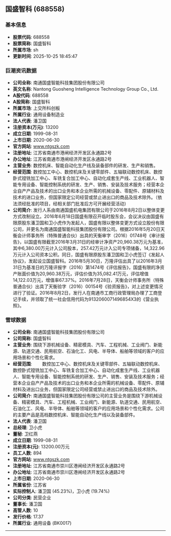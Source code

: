 ## 国盛智科 (688558)

### 基本信息

- **股票代码**: 688558
- **股票简称**: 国盛智科
- **所属市场**: sh
- **更新时间**: 2025-10-25 18:45:47

### 巨潮资讯数据

- **公司全称**: 南通国盛智能科技集团股份有限公司
- **英文名称**: Nantong Guosheng Intelligence Technology Group Co., Ltd.
- **A股代码**: 688558
- **A股简称**: 国盛智科
- **所属市场**: 上交所科创板
- **所属行业**: 通用设备制造业
- **法人代表**: 潘卫国
- **注册资本(万元)**: 13200
- **成立日期**: 1999-08-31
- **上市日期**: 2020-06-30
- **官方网站**: www.ntgszk.com
- **注册地址**: 江苏省南通市港闸经济开发区永通路2号
- **办公地址**: 江苏省南通市港闸经济开发区永通路2号
- **主营业务**: 数控机床、智能自动化生产线及装备部件的研发、生产和销售。
- **经营范围**: 数控加工中心、数控机床及关键零部件、五轴联动数控机床、数控卧式镗铣加工中心、车铣复合加工中心、自动化成套生产线、工业机器人、智能专用设备、智能控制系统的研发、生产、销售、安装及技术服务；经营本企业自产产品及技术的出口业务和本企业所需的机械设备、零配件、原辅材料及技术的进口业务，但国家限定公司经营或禁止进出口的商品及技术除外。（依法须经批准的项目，经相关部门批准后方可开展经营活动）
- **公司简介**: 发行人系由南通国盛机电集团有限公司于2016年8月2日以整体变更方式改制设立。2016年6月18日国盛有限召开临时股东会，会议决议由国盛有限原股东潘卫国和卫小虎作为发起人，国盛有限以整体变更方式设立股份有限公司，并更名为南通国盛智能科技集团股份有限公司。根据2016年5月20日天衡会计师事务所（特殊普通合伙）出具的天衡审字（2016）01748号《审计报告》，以国盛有限截至2016年3月31日的经审计净资产20,960.38万元为基准，其中6,380.00万元计入公司股本，257.42万元计入公司专项储备，14,322.96万元计入公司资本公积。同日，国盛有限原股东潘卫国和卫小虎签订《发起人协议》，发起设立国盛智科。2016年5月30日，万隆评估出具了以2016年3月31日为基准日的万隆评报字（2016）第1474号《评估报告》，国盛有限的净资产账面价值为20,960.38万元，评估价值为35,082.41万元，评估增值14,122.03万元，增值率67.37%。2016年7月28日，天衡会计师事务所（特殊普通合伙）出具了天衡验字（2016）00154号《验资报告》，对上述变更情况进行了验证。2016年8月2日，发行人在南通市工商行政管理局办理了工商登记手续，并领取了统一社会信用代码为9132060071496854X3的《营业执照》。

### 雪球数据

- **公司全称**: 南通国盛智能科技集团股份有限公司
- **公司简称**: 国盛智科
- **主营业务**: 围绕下游机械设备、精密模具、汽车、工程机械、工业阀门、新能源、轨道交通、民用航空、石油化工、风电、半导体、船舶等领域的客户的应用场景和个性化需求。
- **经营范围**: 　　数控加工中心、数控机床及关键零部件、五轴联动数控机床、数控卧式镗铣加工中心、车铣复合加工中心、自动化成套生产线、工业机器人、智能专用设备、智能控制系统的研发、生产、销售、安装及技术服务；经营本企业自产产品及技术的出口业务和本企业所需的机械设备、零配件、原辅材料及进出口业务，但国家限定公司经营或禁止进出口的商品及技术除外。
- **公司简介**: 南通国盛智能科技集团股份有限公司的主营业务是围绕下游机械设备、精密模具、汽车、工程机械、工业阀门、新能源、轨道交通、民用航空、石油化工、风电、半导体、船舶等领域的客户的应用场景和个性化需求。公司的主要产品是高档数控机床、智能自动化生产线以及装备部件。
- **法人代表**: 潘卫国
- **总经理**: 卫小虎
- **董秘**: 卫红燕
- **成立日期**: 1999-08-31
- **注册资本(元)**: 13200.00万元
- **员工人数**: 894
- **官方网站**: www.ntgszk.com
- **注册地址**: 江苏省南通市崇川区港闸经济开发区永通路2号
- **办公地址**: 江苏省南通市崇川区港闸经济开发区永通路2号
- **上市日期**: 2020-06-30
- **所属省份**: 江苏省
- **实际控制人**: 潘卫国 (45.23%)，卫小虎 (19.74%)
- **公司分类**: 民营企业
- **董事长**: 潘卫国
- **高管人数**: 10
- **发行价格**: 17.37
- **所属行业**: 通用设备 (BK0017)

---